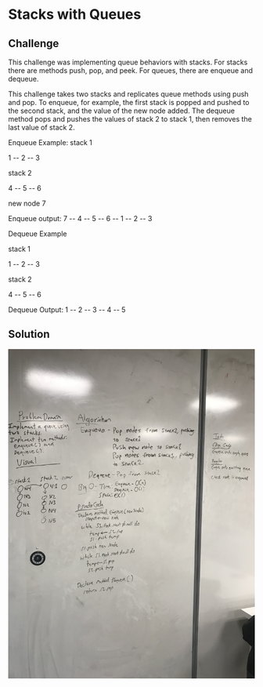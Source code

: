 # Stacks with Queues

## Challenge
This challenge was implementing queue behaviors with stacks. For stacks there are methods push, pop, and peek. For queues, there are enqueue and dequeue.

This challenge takes two stacks and replicates queue methods using push and pop. To enqueue, for example, the first stack is popped and pushed to the second stack, and the value of the new node added. The dequeue method pops and pushes the values of stack 2 to stack 1, then removes the last value of stack 2.

Enqueue Example:
stack 1 

1 -- 2 -- 3

stack 2

4 -- 5 -- 6

new node 7

Enqueue output: 7 -- 4 -- 5 -- 6 -- 1 -- 2 -- 3

Dequeue Example

stack 1

1 -- 2 -- 3

stack 2

4 -- 5 -- 6

Dequeue Output: 1 -- 2 -- 3 -- 4 -- 5


## Solution
![Stacks with queues screenshot](../../Assets/StacksWithQueues.jpg)
